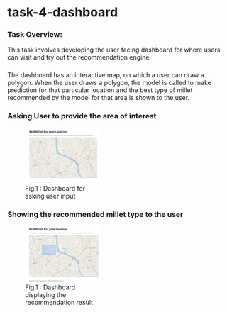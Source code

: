 # task-4-dashboard


### Task Overview:
This task involves developing the user facing dashboard for where users can visit and try out the recommendation engine

###
The dashboard has an interactive map, on which a user can draw a polygon. When the user draws a polygon, the model is called to 
make prediction for that particular location and the best type of millet recommended by the model for that area is shown to the user.

### Asking User to provide the area of interest

<div style = "hight:50%; width:50%;">
<figure>
<img src="dashboard_before.jpg" alt = 'Asking the area of interest'>
<figcaption>Fig.1 : Dashboard for asking user input</figcaption>
</figure>    
</div>

### Showing the recommended millet type to the user
<div style = "hight:50%; width:50%;">
<figure>
<img src="dashboard_after.jpg" alt = 'Dashboard displaying the recommendation result'>
<figcaption>Fig.1 : Dashboard displaying the recommendation result</figcaption>
</figure>    
</div>
